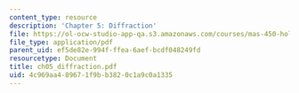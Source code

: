 ```yaml
---
content_type: resource
description: 'Chapter 5: Diffraction'
file: https://ol-ocw-studio-app-qa.s3.amazonaws.com/courses/mas-450-holographic-imaging-spring-2003/4c969aa489671f9bb3820c1a9c0a1335_ch05_diffraction.pdf
file_type: application/pdf
parent_uid: ef5de82e-994f-ffea-6aef-bcdf048249fd
resourcetype: Document
title: ch05_diffraction.pdf
uid: 4c969aa4-8967-1f9b-b382-0c1a9c0a1335
---
```

